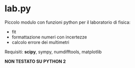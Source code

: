 # lab.py

Piccolo modulo con funzioni python per il laboratorio di fisica:

* fit
* formattazione numeri con incertezze
* calcolo errore dei multimetri

Requisiti: **scipy**, sympy, numdifftools, matplotlib

**NON TESTATO SU PYTHON 2**
